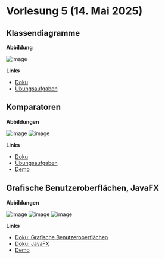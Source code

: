 # Vorlesung 5 (14. Mai 2025)

## Klassendiagramme

**Abbildung**

![image](https://github.com/user-attachments/assets/b3b4aebd-d46c-476a-88e7-00eb41bb308f)

**Links**

- [Doku](https://jappuccini.github.io/java-docs/production/documentation/class-diagrams)
- [Übungsaufgaben](https://jappuccini.github.io/java-docs/production/exercises/class-diagrams/)

## Komparatoren

**Abbildungen**

![image](https://github.com/user-attachments/assets/d9dc5180-0051-448f-9fba-adcb2fe048a3)
![image](https://github.com/user-attachments/assets/0c5de9fa-26c5-448c-8786-3b3277e11685)

**Links**

- [Doku](https://jappuccini.github.io/java-docs/production/documentation/comparators)
- [Übungsaufgaben](https://jappuccini.github.io/java-docs/production/exercises/comparators/)
- [Demo](https://github.com/appenmaier/java_tittik24/blob/main/src/main/java/main/D06_Comparators.java)

## Grafische Benutzeroberflächen, JavaFX

**Abbildungen**

![image](https://github.com/user-attachments/assets/3ac426fb-9d0d-4bdd-ac2a-f638dae747bc)
![image](https://github.com/user-attachments/assets/3e9203c6-847d-4073-b053-ce6c3b10c268)
![image](https://github.com/user-attachments/assets/6f85e5e5-5876-4cc1-b3e3-0b08497b3825)

**Links**

- [Doku: Grafische Benutzeroberflächen](https://jappuccini.github.io/java-docs/production/documentation/gui)
- [Doku: JavaFX](https://jappuccini.github.io/java-docs/production/documentation/javafx)
- [Demo](https://github.com/appenmaier/java_tittik24/blob/main/src/main/java/edu/jappuccini/demos/io/MainClass.java)

